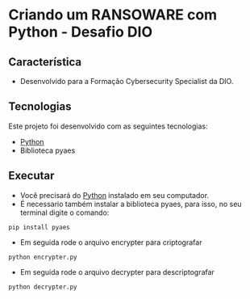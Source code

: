 # Criando um RANSOWARE com Python - Desafio DIO

## Característica

* Desenvolvido para a Formação Cybersecurity Specialist da DIO.
  
## Tecnologias
Este projeto foi desenvolvido com as seguintes tecnologias:

* [Python](https://www.python.org/)
* Biblioteca pyaes

## Executar
- Você precisará do [Python](https://www.python.org/) instalado em seu computador.
- É necessario também instalar a biblioteca pyaes, para isso,
no seu terminal digite o comando:

```
pip install pyaes

```
- Em seguida rode o arquivo encrypter para criptografar
```
python encrypter.py

```
- Em seguida rode o arquivo decrypter para descriptografar
```
python decrypter.py

```
